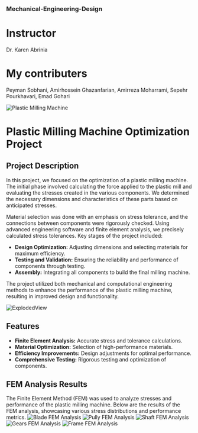 ### Mechanical-Engineering-Design
# Instructor
Dr. Karen Abrinia 
# My contributers
Peyman Sobhani, Amirhossein Ghazanfarian, Amirreza Moharrami, Sepehr Pourkhavari, Emad Gohari
<!-- Project Logo and Title -->
![Plastic Milling Machine](https://img.shields.io/badge/Project-Plastic_Milling_Machine-blue?style=for-the-badge&logo=github)

# Plastic Milling Machine Optimization Project

## Project Description

In this project, we focused on the optimization of a plastic milling machine. The initial phase involved calculating the force applied to the plastic mill and evaluating the stresses created in the various components. We determined the necessary dimensions and characteristics of these parts based on anticipated stresses.

Material selection was done with an emphasis on stress tolerance, and the connections between components were rigorously checked. Using advanced engineering software and finite element analysis, we precisely calculated stress tolerances. Key stages of the project included:

- **Design Optimization:** Adjusting dimensions and selecting materials for maximum efficiency.
- **Testing and Validation:** Ensuring the reliability and performance of components through testing.
- **Assembly:** Integrating all components to build the final milling machine.

The project utilized both mechanical and computational engineering methods to enhance the performance of the plastic milling machine, resulting in improved design and functionality.


![ExplodedView](./ExplodedView.PNG) 

## Features

- **Finite Element Analysis:** Accurate stress and tolerance calculations.
- **Material Optimization:** Selection of high-performance materials.
- **Efficiency Improvements:** Design adjustments for optimal performance.
- **Comprehensive Testing:** Rigorous testing and optimization of components.

## FEM Analysis Results

The Finite Element Method (FEM) was used to analyze stresses and performance of the plastic milling machine. Below are the results of the FEM analysis, showcasing various stress distributions and performance metrics.
![Blade FEM Analysis](./Blades_FEM.PNG)
![Pully FEM Analysis](./Pully_FEM.PNG)
![Shaft FEM Analysis](./Shaft_FEM.PNG)
![Gears FEM Analysis](./Gears_FEM.PNG)
![Frame FEM Analysis](./Frame_FEM.PNG)






